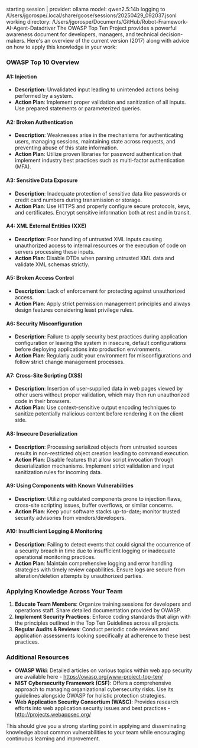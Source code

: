 starting session | provider: ollama model: qwen2.5:14b
    logging to /Users/jgorospe/.local/share/goose/sessions/20250429_092037.jsonl
    working directory: /Users/jgorospe/Documents/GitHub/Robot-Framework-AI-Agent-Datadriver
The OWASP Top Ten Project provides a powerful awareness document for developers, managers, and technical decision-makers. Here's an overview of the current version (2017) along with advice on how to apply this knowledge in your work:

### OWASP Top 10 Overview

#### A1: Injection
- **Description**: Unvalidated input leading to unintended actions being performed by a system.
- **Action Plan**: Implement proper validation and sanitization of all inputs. Use prepared statements or parameterized queries.

#### A2: Broken Authentication
- **Description**: Weaknesses arise in the mechanisms for authenticating users, managing sessions, maintaining state across requests, and preventing abuse of this state information.
- **Action Plan**: Utilize proven libraries for password authentication that implement industry best practices such as multi-factor authentication (MFA).

#### A3: Sensitive Data Exposure
- **Description**: Inadequate protection of sensitive data like passwords or credit card numbers during transmission or storage.
- **Action Plan**: Use HTTPS and properly configure secure protocols, keys, and certificates. Encrypt sensitive information both at rest and in transit.

#### A4: XML External Entities (XXE)
- **Description**: Poor handling of untrusted XML inputs causing unauthorized access to internal resources or the execution of code on servers processing these inputs.
- **Action Plan**: Disable DTDs when parsing untrusted XML data and validate XML schemas strictly.

#### A5: Broken Access Control
- **Description**: Lack of enforcement for protecting against unauthorized access.
- **Action Plan**: Apply strict permission management principles and always design features considering least privilege rules.

#### A6: Security Misconfiguration
- **Description**: Failure to apply security best practices during application configuration or leaving the system in insecure, default configurations before deploying applications into production environments.
- **Action Plan**: Regularly audit your environment for misconfigurations and follow strict change management processes.

#### A7: Cross-Site Scripting (XSS)
- **Description**: Insertion of user-supplied data in web pages viewed by other users without proper validation, which may then run unauthorized code in their browsers.
- **Action Plan**: Use context-sensitive output encoding techniques to sanitize potentially malicious content before rendering it on the client side.

#### A8: Insecure Deserialization
- **Description**: Processing serialized objects from untrusted sources results in non-restricted object creation leading to command execution.
- **Action Plan**: Disable features that allow script invocation through deserialization mechanisms. Implement strict validation and input sanitization rules for incoming data.

#### A9: Using Components with Known Vulnerabilities
- **Description**: Utilizing outdated components prone to injection flaws, cross-site scripting issues, buffer overflows, or similar concerns.
- **Action Plan**: Keep your software stacks up-to-date; monitor trusted security advisories from vendors/developers.

#### A10: Insufficient Logging & Monitoring
- **Description**: Failing to detect events that could signal the occurrence of a security breach in time due to insufficient logging or inadequate operational monitoring practices.
- **Action Plan**: Maintain comprehensive logging and error handling strategies with timely review capabilities. Ensure logs are secure from alteration/deletion attempts by unauthorized parties.

### Applying Knowledge Across Your Team
1. **Educate Team Members**: Organize training sessions for developers and operations staff. Share detailed documentation provided by OWASP.
2. **Implement Security Practices**: Enforce coding standards that align with the principles outlined in the Top Ten Guidelines across all projects.
3. **Regular Audits & Reviews**: Conduct periodic code reviews and application assessments looking specifically at adherence to these best practices.

### Additional Resources
- **OWASP Wiki**: Detailed articles on various topics within web app security are available here - https://owasp.org/www-project-top-ten/
- **NIST Cybersecurity Framework (CSF)**: Offers a comprehensive approach to managing organizational cybersecurity risks. Use its guidelines alongside OWASP for holistic protection strategies.
- **Web Application Security Consortium (WASC)**: Provides research efforts into web application security issues and best practices - http://projects.webappsec.org/

This should give you a strong starting point in applying and disseminating knowledge about common vulnerabilities to your team while encouraging continuous learning and improvement.

